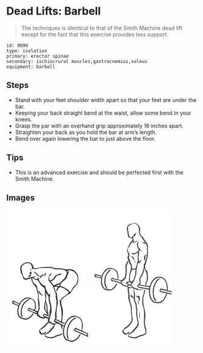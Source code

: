 # Dead Lifts: Barbell
> The techniques is identical to that of the Smith Machine dead lift except for the fact that this exercise provides less support.

``` 
id: 0099 
type: isolation 
primary: erector spinae 
secondary: ischiocrural muscles,gastrocnemius,soleus 
equipment: barbell 
``` 

## Steps

 - Stand with your feet shoulder width apart so that your feet are under the bar.
 - Keeping your back straight bend at the waist, allow some bend in your knees.
 - Grasp the par with an overhand grip approximately 16 inches apart.
 - Straighten your back as you hold the bar at arm’s length.
 - Bend over again lowering the bar to just above the floor.

## Tips

 - This is an advanced exercise and should be perfected first with the Smith Machine.

## Images

<svg width="216" height="275pt" viewBox="0 0 162 275" xmlns="http://www.w3.org/2000/svg"><g fill="#fff"><path d="M0 0h162v246.4c-4.05-1.74-8-3.71-12.17-5.16 2.3-7.57 2.05-16.27-1.82-23.28-1.64-3.15-5.12-4.3-8.17-5.6-3.96-1.91-8.89-1.45-12.55.94-4.85 3.01-8.33 7.7-10.99 12.67-2.03-.79-4.05-1.6-6.08-2.39.29-9.54 3.59-19.34.33-28.73-1.93-4.55-1.99-9.54-2.13-14.39 2.16-2.58 4.55-4.99 7.45-6.72 3.39-2.04 6.23-5.19 10.31-5.83 2.5-3.51 4.76-7.17 6.66-11.03 2.49-3.16 6.09-5.45 7.83-9.2 1.87-4.67 2.33-9.89 1.43-14.83-1.14-4.85-5.17-8.13-8.36-11.67-2.21-.54-4.37-1.23-6.54-1.9-2.4-.74-4.86.4-7.29.16-4.4-.06-8.52-2.01-12.93-1.95-3.65.02-7.38.42-10.95-.59-4.4-1.15-8.86-2.91-13.5-2.22-4.2.65-8.44-.56-12.61.39-5.27.62-10.43 3.62-15.77 1.77-.96-3.81-2.3-8.08-6.17-9.87-5.8-3.47-12.83-.43-17.4 3.68-3.45 2.61-3.19 7.44-2.64 11.27.79 5.95 4.73 10.79 6.04 16.6 1.97.8 4.05 2.28 6.26 1.44 3.08-1.08 6.2-2.04 9.4-2.72-.7 7.4 5.08 12.67 9.2 18.02 1.65 4.09 2.1 8.55 3.41 12.75 1.34 3.92.14 8.04.32 12.06-.04 7.42 3.1 15.19-.5 22.25-1.8-.52-3.63-.94-5.45-1.35.57-1.59 1.12-3.19 1.71-4.76.11-5.37.48-11.72-3.77-15.75-3.88-3.02-8.49-6.27-13.69-5.31-6.7.96-11.62 6.44-14.96 11.94-4.21-2.02-8.69-3.57-12.5-6.33-1.25 1.83-1.93 3.9-2.01 6.12 4.18 1.41 8.14 3.36 12.26 4.95-2.16 6.53-3.1 14 .35 20.27 2.4 4.8 8.22 5.78 12.93 6.91 7.59-.21 15.35-5.82 17.03-13.4 2.17 1.11 4.45 1.98 6.78 2.69-.15.51-.45 1.52-.6 2.02 3.63 3.29 7.96 6 12.86 6.8 1.48.06 2.6-1.06 3.84-1.67 2.1.67 4.19 1.37 6.3 1.98-1.37 2.01-1.32 4.32.29 6.18-.23-.09-.7-.25-.93-.33-3.64 3.08-5.99 7.47-10.09 10.07a25.23 25.23 0 0 0-7.76 7.53c.63 3.24 1.62 6.93 5.37 7.71 2.76-.43 5.6-1.14 7.92-2.76.35-1.13.16-2.2-.58-3.21-.35.52-1.06 1.54-1.41 2.06-1.29.58-2.59 1.17-3.87 1.76l-2.88-.8c-.89-2-1.91-3.95-2.98-5.85 2.87-2.03 5.99-3.67 8.87-5.68 3.5-2.34 5.5-6.18 8.41-9.13 4.1.9 7.68 3.15 11.45 4.87-2.79 3.28-6 6.21-8.53 9.71-2.69 3.86-7.12 5.86-10.33 9.2-.02.78-.05 2.34-.06 3.12 3.52 3.13 8.47 3.99 13.03 4.07 4.69.04 8.35-3.33 12.73-4.44 2.62-.92 5.5-1.34 7.83-2.91 1.76-.93 1.05-3.08 1.12-4.66-.38-4.44.3-8.91-.39-13.33.89.33 2.67.99 3.56 1.33-1.89 6.42-2.35 13.37-.64 19.88 1.25 3.64 3.49 7.65 7.48 8.71 3.58 1.13 7.25 3.05 11.1 2.06 6.15-1.59 10.68-6.67 13.88-11.91.89-1.11.88-2.55.71-3.89-4.29 6.01-9.1 14-17.48 13.9-4.24-1.06-9.47-1.56-11.96-5.65-3.32-4.97-3.21-11.26-2.45-16.94 1.15-8.56 5.33-17.01 12.4-22.17 2.73-2.15 6.28-2.57 9.57-3.23 3.64 1.77 8.34 2.5 10.37 6.45 3.79 6.1 2.26 13.42 2.4 20.16-.49.31-.97.62-1.46.92-3.51-1.95-7.18-3.59-10.87-5.17l-2.69 2.36c-.16 1.14-.32 2.28-.47 3.43 7.88 3.7 15.83 7.29 23.93 10.47 1.49.67 2.86 1.55 4.26 2.39V275H0V0m120.77 234.79c-1.2 5.28-1.73 10.75-1.12 16.15.41 2.75 1.22 6.09 4.31 6.99-2.66-6.19-3.72-13.18-1.88-19.75 2.07-8.83 6.84-17.99 15.56-21.77 1.28-2.03-1.47-1.73-2.58-1.1-7.33 4.07-11.49 11.88-14.29 19.48z"/><path d="M29.87 118.14c-.82-7.42 7.84-11.56 14.2-11.07 5.54.9 7.74 7.62 6.29 12.48 2.15-3.02 4.97-.55 7.7-.3 6.82-1.55 13.79-4.13 20.83-2.26 5.78-1.4 11.67-.03 17.12 2 6.73 1.24 14.04-.81 20.36 2.56 1.94.61 2.98 2.5 3.32 4.39-1.04 4.35-2 9.14-5.48 12.28-2.46 2.21-4.91 4.43-6.9 7.09-1.69 2.7-5.38 1.64-7.84 3.13-2.02 1.19-3.98 2.8-6.49 2.48a33.53 33.53 0 0 0-5.65-8.11c6.35.28 9.08-6.46 12.66-10.55 3.35-1.52 7.28-1.69 10.37-3.64-4-1.52-7.86.71-11.47 2.23-3.33 1.67-4.15 5.79-6.91 8.08-1.84 1.27-4.04 1.85-6.1 2.64-1.24-2.14-.71-4.68-.77-7.02l-1.41-.35c.26 3.22-1.45 7.34 1.53 9.74 4.31 4.11 7.93 9.17 9.12 15.11.56 3.53 3.71 6.23 3.44 9.93-.01 2.73-.38 5.54.52 8.19 2.62 9.95-.18 20.05-1.87 29.89-.1 3.86 1.29 7.85-.64 11.5-.74 1.06-1.46 2.13-2.16 3.22 1.51 1.27 3.04 2.54 4.56 3.8-.58.39-1.76 1.18-2.35 1.58-3.59-.5-6.65-2.63-9.83-4.21l-1.52-2.12c1.75-2.61 1.68-5.84 2.41-8.78.6-3.42 2.9-6.47 2.52-10.06-.2-2.94-.24-5.9-.28-8.84-.66-6.38-4.22-12.45-3.19-18.96.56.35 1.68 1.06 2.25 1.42l-2.06-1.66c.27-2.07.56-4.14.74-6.21-1.18.38-2.12 1.09-2.84 2.13-2.8-4.9-5.49-9.96-7.19-15.35l1.41-1.53c-2.95-1.35-6.35-2.16-8.59-4.68-1.84-1.91-3.27-4.17-4.67-6.41-1.31-1.97-.27-4.64-1.72-6.57-.74 1.11-1.47 2.22-2.2 3.34-2.74.33-5.16-.56-7.04-2.58.85-.93 2.47-1.38 2.66-2.8-1.3-.33-2.45.54-3.63.91-3.5 1.54-7.52 1.07-10.96 2.77-1.6.86-3.39.93-5.15.74-1.08-1.9-2.46-3.6-4.15-4.96-1.08-4.85-2.17-9.7-2.95-14.61m17.48 1.07c-.4 1.7.17 2.32 1.7 1.85.41-1.69-.15-2.31-1.7-1.85m7 5.92c1.4 1.47 3.6 1.98 4.56 3.91 1.63 3.09 5.12 4.16 8.39 4.4-2.98-2.2-6.57-3.72-8.69-6.91-.85-1.52-2.72-2.99-4.26-1.4m-8.85.91c.5 1.14 1.02 2.28 1.57 3.4-1.37 2.03-2.89 3.96-4.28 5.99 2.65-.3 4.89-2.34 5.83-4.76.52-2.22 1-4.46 1.92-6.56-1.7.61-3.36 1.29-5.04 1.93m32.15-.19c-.7 1.47-1.34 2.98-1.95 4.49-4.12-2.58-8.95 2.53-9.67 6.47 3.98-.93 4.76-6.08 8.99-6.71.07.87.21 2.62.27 3.49 1.98-1.83 3.95-5.12 2.36-7.74m5.77 7.11c3.61.64 5.8-3.06 6.53-6.06-2.67 1.43-4.48 3.92-6.53 6.06z"/><path d="M119.97 121.76c1.56.38 3.18.32 4.78.32l-1.1-1.17c3.44.11 6.41 2.03 9.69 2.86 4.65 3.94 9.26 9.77 7.6 16.27-1.05 4.1-1.38 9.16-5.26 11.69-4.74 2.99-5.98 8.81-8.78 13.31-2.29-4.08-6.7-6.07-10.39-8.63-2.77-1.85-5.95-2.96-9.2-3.66.16-1.31.15-2.61-.01-3.92 2.96-5.12 8.65-7.63 12.03-12.39 1.4-3.09 2.16-6.43 3.6-9.52.64-1.16 1.03-2.61.2-3.81-1.12-.17-1.68.74-1.69 2.72-.34-1.45-.83-2.81-1.47-4.07zM51.31 136.59c3.12 1.47 5.91 4.49 9.67 3.81 1.66 1.71 3.29 3.51 4.31 5.7 1.88 4.18 5.51 7.29 9.37 9.59 1.52 2.87 2.42 6.01 1.79 9.27-.92 4.74 1.94 9.32.78 14.04-1.26 6.61-3.01 13.24-2.22 20.04 2.66 3.52 4.9 7.33 7.1 11.16-2.38-.84-4.52-2.64-7.14-2.63-3.4 1.16-2.27 5.99.11 7.66-4.84-.78-10.67-2.86-12.21-8.14.48-3.18 1.5-6.26 2.97-9.12-.6-4.99.46-10.08-.76-15.01-1.57-6.38-.36-13.16-2.31-19.48-1.15-4.24-.98-8.97-3.38-12.8-2.66-2.38-6.07-4.25-7.38-7.79-.55-2.05-.53-4.2-.7-6.3m11.55 25.67c1.44 3.21 3.2 6.67 6.59 8.2 1.19.45 2.46 1.54 3.75.72-2.2-1.51-4.81-2.75-6.08-5.23-1.13-1.53-1.72-4.04-4.26-3.69zM98.12 151.46c2.44-1.15 5.06-1.85 7.73-2.26.5 1.99-.87 3.01-2.45 3.79-1.73-.62-3.51-1.08-5.28-1.53z"/><path d="M94.62 154.13c2.28.22 5.49-1.47 7.03.99-.79 2.59-3.69 4.99-2.63 7.82.29-.09.87-.27 1.16-.35 1.21-3.02 2.81-5.9 5.24-8.11 2.42.68 4.96.93 7.32 1.83 4.13 2.12 7.65 5.19 11.21 8.14-2.65 4.21-6.72 7.1-10.97 9.51-3.41 1.79-5.27 5.29-7.55 8.22.95 4.67 1.27 9.46 2.91 13.98 1.47 8.84 1.47 17.87.09 26.73-3.24-2.13-6.77-3.85-10.59-4.62 3.11-3.16.99-7.5 1.27-11.3.37-5.62.6-11.3 2.1-16.76 2.07-7.78-1.29-15.42-1.21-23.2-2.94-3.73-4.12-8.41-5.38-12.88zM78.41 165.77c1.79 2.61 3.45 5.3 5.36 7.83-.35 4.95.43 9.9 1.96 14.6 1.85 4.82.92 10.1-.08 15-.39 4.09-.13 8.42-2.14 12.16-3.15-1.66-6.6-2.63-9.8-4.19.73-.61 1.46-1.21 2.2-1.81 2.35.89 4.65 1.92 6.91 3.01.63-.49 1.25-.98 1.86-1.48l-1.33.16c-.36-6.34-2.48-12.48-2.26-18.86-.02-3.24-1.22-6.32-2.95-9.02.56-4.21.85-8.44.9-12.69-.66-1.45-2.04-3.2-.63-4.71zM26.67 189.55c3.62-7.58 11.47-14.47 20.41-12.55-3.62 1.95-7.66 3.41-10.43 6.59-5.94 6.47-9.16 15.6-8.13 24.36.62 2.43 1.11 6 4.28 6.13-4.85-9.13-1.97-20.38 4.22-28.11 3.08-3.6 7.52-5.55 11.25-8.35 4.38 1.68 7.53 5.7 8.25 10.31.35 3.41.05 6.86-.34 10.26-.87.4-1.74.8-2.61 1.21-2.89-1.38-5.78-2.76-8.7-4.09-2.01 1.35-3.4 3.19-2.09 5.58 3.56 1.28 6.8 3.56 10.58 4.14-3.26 6.04-9.06 12.23-16.44 11.92-3.37-.93-7.22-1.47-9.86-3.94-5.08-6.8-3.74-16.2-.39-23.46zM13.24 183.21c4.03 1.25 7.59 3.7 11.7 4.7-.12.75-.37 2.25-.49 3-3.39-1.99-7.18-3.12-10.63-4.99-.14-.68-.44-2.03-.58-2.71z"/><path d="M77.23 184.51c3.48 6.47 1.23 14.07 3.65 20.86-1.19-2.2-2.97-4.08-3.83-6.44-.52-4.79-.11-9.62.18-14.42zM42.81 197.79c3.56-.88 6.47 1.55 9.6 2.75 3.21 1.68 6.93 2.79 9.41 5.56-6.61-1.82-13.93-3.46-19.01-8.31zM95.69 221l2-1.28c5.74 1.96 10.64 5.89 16.64 7.21l1.92-.73c-.37 1.16-1.1 3.5-1.47 4.67-6.21-3.56-12.54-6.94-19.09-9.87zM99.61 225.98c3.16 1.15 6.4 2.25 9.23 4.13-1.89 1.77-.07 3.99.41 5.95 1.44 3.07 1.26 6.52 1.26 9.83-4.24 3.61-10.18 2.8-14.67 5.85-6.1 3.44-13.36 2.16-19.32-.91 2.18-4.46 8.02-4.5 10.86-8.34 2.38-3.41 5.5-6.23 7.79-9.69.2-1.44.5-2.85.82-4.26 1.46-.46 2.53-1.56 3.62-2.56zM134.9 239.05c1.84-2.62 4.55-.71 6.75.21 6 2.77 11.96 5.76 18.32 7.64-.34 1.1-.69 2.2-1.03 3.3-7.91-3.96-16.32-6.87-24.04-11.15zM162 251.02c-1.85-.1-1.62-2.64 0-2.94v2.94z"/></g><g fill="#2e2e2c"><path d="M30.58 110.65c4.57-4.11 11.6-7.15 17.4-3.68 3.87 1.79 5.21 6.06 6.17 9.87 5.34 1.85 10.5-1.15 15.77-1.77 4.17-.95 8.41.26 12.61-.39 4.64-.69 9.1 1.07 13.5 2.22 3.57 1.01 7.3.61 10.95.59 4.41-.06 8.53 1.89 12.93 1.95 2.43.24 4.89-.9 7.29-.16 2.17.67 4.33 1.36 6.54 1.9 3.19 3.54 7.22 6.82 8.36 11.67.9 4.94.44 10.16-1.43 14.83-1.74 3.75-5.34 6.04-7.83 9.2-1.9 3.86-4.16 7.52-6.66 11.03-4.08.64-6.92 3.79-10.31 5.83-2.9 1.73-5.29 4.14-7.45 6.72.14 4.85.2 9.84 2.13 14.39 3.26 9.39-.04 19.19-.33 28.73 2.03.79 4.05 1.6 6.08 2.39 2.66-4.97 6.14-9.66 10.99-12.67 3.66-2.39 8.59-2.85 12.55-.94 3.05 1.3 6.53 2.45 8.17 5.6 3.87 7.01 4.12 15.71 1.82 23.28 4.17 1.45 8.12 3.42 12.17 5.16v1.68c-1.62.3-1.85 2.84 0 2.94v2.69c-1.4-.84-2.77-1.72-4.26-2.39-8.1-3.18-16.05-6.77-23.93-10.47.15-1.15.31-2.29.47-3.43l2.69-2.36c3.69 1.58 7.36 3.22 10.87 5.17.49-.3.97-.61 1.46-.92-.14-6.74 1.39-14.06-2.4-20.16-2.03-3.95-6.73-4.68-10.37-6.45-3.29.66-6.84 1.08-9.57 3.23-7.07 5.16-11.25 13.61-12.4 22.17-.76 5.68-.87 11.97 2.45 16.94 2.49 4.09 7.72 4.59 11.96 5.65 8.38.1 13.19-7.89 17.48-13.9.17 1.34.18 2.78-.71 3.89-3.2 5.24-7.73 10.32-13.88 11.91-3.85.99-7.52-.93-11.1-2.06-3.99-1.06-6.23-5.07-7.48-8.71-1.71-6.51-1.25-13.46.64-19.88-.89-.34-2.67-1-3.56-1.33.69 4.42.01 8.89.39 13.33-.07 1.58.64 3.73-1.12 4.66-2.33 1.57-5.21 1.99-7.83 2.91-4.38 1.11-8.04 4.48-12.73 4.44-4.56-.08-9.51-.94-13.03-4.07.01-.78.04-2.34.06-3.12 3.21-3.34 7.64-5.34 10.33-9.2 2.53-3.5 5.74-6.43 8.53-9.71-3.77-1.72-7.35-3.97-11.45-4.87-2.91 2.95-4.91 6.79-8.41 9.13-2.88 2.01-6 3.65-8.87 5.68 1.07 1.9 2.09 3.85 2.98 5.85l2.88.8c1.28-.59 2.58-1.18 3.87-1.76.35-.52 1.06-1.54 1.41-2.06.74 1.01.93 2.08.58 3.21-2.32 1.62-5.16 2.33-7.92 2.76-3.75-.78-4.74-4.47-5.37-7.71a25.23 25.23 0 0 1 7.76-7.53c4.1-2.6 6.45-6.99 10.09-10.07.23.08.7.24.93.33-1.61-1.86-1.66-4.17-.29-6.18-2.11-.61-4.2-1.31-6.3-1.98-1.24.61-2.36 1.73-3.84 1.67-4.9-.8-9.23-3.51-12.86-6.8.15-.5.45-1.51.6-2.02-2.33-.71-4.61-1.58-6.78-2.69-1.68 7.58-9.44 13.19-17.03 13.4-4.71-1.13-10.53-2.11-12.93-6.91-3.45-6.27-2.51-13.74-.35-20.27-4.12-1.59-8.08-3.54-12.26-4.95.08-2.22.76-4.29 2.01-6.12 3.81 2.76 8.29 4.31 12.5 6.33 3.34-5.5 8.26-10.98 14.96-11.94 5.2-.96 9.81 2.29 13.69 5.31 4.25 4.03 3.88 10.38 3.77 15.75-.59 1.57-1.14 3.17-1.71 4.76 1.82.41 3.65.83 5.45 1.35 3.6-7.06.46-14.83.5-22.25-.18-4.02 1.02-8.14-.32-12.06-1.31-4.2-1.76-8.66-3.41-12.75-4.12-5.35-9.9-10.62-9.2-18.02-3.2.68-6.32 1.64-9.4 2.72-2.21.84-4.29-.64-6.26-1.44-1.31-5.81-5.25-10.65-6.04-16.6-.55-3.83-.81-8.66 2.64-11.27m-.71 7.49c.78 4.91 1.87 9.76 2.95 14.61 1.69 1.36 3.07 3.06 4.15 4.96 1.76.19 3.55.12 5.15-.74 3.44-1.7 7.46-1.23 10.96-2.77 1.18-.37 2.33-1.24 3.63-.91-.19 1.42-1.81 1.87-2.66 2.8 1.88 2.02 4.3 2.91 7.04 2.58.73-1.12 1.46-2.23 2.2-3.34 1.45 1.93.41 4.6 1.72 6.57 1.4 2.24 2.83 4.5 4.67 6.41 2.24 2.52 5.64 3.33 8.59 4.68l-1.41 1.53c1.7 5.39 4.39 10.45 7.19 15.35.72-1.04 1.66-1.75 2.84-2.13-.18 2.07-.47 4.14-.74 6.21l2.06 1.66c-.57-.36-1.69-1.07-2.25-1.42-1.03 6.51 2.53 12.58 3.19 18.96.04 2.94.08 5.9.28 8.84.38 3.59-1.92 6.64-2.52 10.06-.73 2.94-.66 6.17-2.41 8.78l1.52 2.12c3.18 1.58 6.24 3.71 9.83 4.21.59-.4 1.77-1.19 2.35-1.58-1.52-1.26-3.05-2.53-4.56-3.8.7-1.09 1.42-2.16 2.16-3.22 1.93-3.65.54-7.64.64-11.5 1.69-9.84 4.49-19.94 1.87-29.89-.9-2.65-.53-5.46-.52-8.19.27-3.7-2.88-6.4-3.44-9.93-1.19-5.94-4.81-11-9.12-15.11-2.98-2.4-1.27-6.52-1.53-9.74l1.41.35c.06 2.34-.47 4.88.77 7.02 2.06-.79 4.26-1.37 6.1-2.64 2.76-2.29 3.58-6.41 6.91-8.08 3.61-1.52 7.47-3.75 11.47-2.23-3.09 1.95-7.02 2.12-10.37 3.64-3.58 4.09-6.31 10.83-12.66 10.55a33.53 33.53 0 0 1 5.65 8.11c2.51.32 4.47-1.29 6.49-2.48 2.46-1.49 6.15-.43 7.84-3.13 1.99-2.66 4.44-4.88 6.9-7.09 3.48-3.14 4.44-7.93 5.48-12.28-.34-1.89-1.38-3.78-3.32-4.39-6.32-3.37-13.63-1.32-20.36-2.56-5.45-2.03-11.34-3.4-17.12-2-7.04-1.87-14.01.71-20.83 2.26-2.73-.25-5.55-2.72-7.7.3 1.45-4.86-.75-11.58-6.29-12.48-6.36-.49-15.02 3.65-14.2 11.07m90.1 3.62c.64 1.26 1.13 2.62 1.47 4.07.01-1.98.57-2.89 1.69-2.72.83 1.2.44 2.65-.2 3.81-1.44 3.09-2.2 6.43-3.6 9.52-3.38 4.76-9.07 7.27-12.03 12.39.16 1.31.17 2.61.01 3.92 3.25.7 6.43 1.81 9.2 3.66 3.69 2.56 8.1 4.55 10.39 8.63 2.8-4.5 4.04-10.32 8.78-13.31 3.88-2.53 4.21-7.59 5.26-11.69 1.66-6.5-2.95-12.33-7.6-16.27-3.28-.83-6.25-2.75-9.69-2.86l1.1 1.17c-1.6 0-3.22.06-4.78-.32m-68.66 14.83c.17 2.1.15 4.25.7 6.3 1.31 3.54 4.72 5.41 7.38 7.79 2.4 3.83 2.23 8.56 3.38 12.8 1.95 6.32.74 13.1 2.31 19.48 1.22 4.93.16 10.02.76 15.01a29.669 29.669 0 0 0-2.97 9.12c1.54 5.28 7.37 7.36 12.21 8.14-2.38-1.67-3.51-6.5-.11-7.66 2.62-.01 4.76 1.79 7.14 2.63-2.2-3.83-4.44-7.64-7.1-11.16-.79-6.8.96-13.43 2.22-20.04 1.16-4.72-1.7-9.3-.78-14.04.63-3.26-.27-6.4-1.79-9.27-3.86-2.3-7.49-5.41-9.37-9.59-1.02-2.19-2.65-3.99-4.31-5.7-3.76.68-6.55-2.34-9.67-3.81m46.81 14.87c1.77.45 3.55.91 5.28 1.53 1.58-.78 2.95-1.8 2.45-3.79-2.67.41-5.29 1.11-7.73 2.26m-3.5 2.67c1.26 4.47 2.44 9.15 5.38 12.88-.08 7.78 3.28 15.42 1.21 23.2-1.5 5.46-1.73 11.14-2.1 16.76-.28 3.8 1.84 8.14-1.27 11.3 3.82.77 7.35 2.49 10.59 4.62 1.38-8.86 1.38-17.89-.09-26.73-1.64-4.52-1.96-9.31-2.91-13.98 2.28-2.93 4.14-6.43 7.55-8.22 4.25-2.41 8.32-5.3 10.97-9.51-3.56-2.95-7.08-6.02-11.21-8.14-2.36-.9-4.9-1.15-7.32-1.83-2.43 2.21-4.03 5.09-5.24 8.11-.29.08-.87.26-1.16.35-1.06-2.83 1.84-5.23 2.63-7.82-1.54-2.46-4.75-.77-7.03-.99m-16.21 11.64c-1.41 1.51-.03 3.26.63 4.71-.05 4.25-.34 8.48-.9 12.69 1.73 2.7 2.93 5.78 2.95 9.02-.22 6.38 1.9 12.52 2.26 18.86l1.33-.16c-.61.5-1.23.99-1.86 1.48-2.26-1.09-4.56-2.12-6.91-3.01-.74.6-1.47 1.2-2.2 1.81 3.2 1.56 6.65 2.53 9.8 4.19 2.01-3.74 1.75-8.07 2.14-12.16 1-4.9 1.93-10.18.08-15-1.53-4.7-2.31-9.65-1.96-14.6-1.91-2.53-3.57-5.22-5.36-7.83m-51.74 23.78c-3.35 7.26-4.69 16.66.39 23.46 2.64 2.47 6.49 3.01 9.86 3.94 7.38.31 13.18-5.88 16.44-11.92-3.78-.58-7.02-2.86-10.58-4.14-1.31-2.39.08-4.23 2.09-5.58 2.92 1.33 5.81 2.71 8.7 4.09.87-.41 1.74-.81 2.61-1.21.39-3.4.69-6.85.34-10.26-.72-4.61-3.87-8.63-8.25-10.31-3.73 2.8-8.17 4.75-11.25 8.35-6.19 7.73-9.07 18.98-4.22 28.11-3.17-.13-3.66-3.7-4.28-6.13-1.03-8.76 2.19-17.89 8.13-24.36 2.77-3.18 6.81-4.64 10.43-6.59-8.94-1.92-16.79 4.97-20.41 12.55m-13.43-6.34c.14.68.44 2.03.58 2.71 3.45 1.87 7.24 3 10.63 4.99.12-.75.37-2.25.49-3-4.11-1-7.67-3.45-11.7-4.7m63.99 1.3c-.29 4.8-.7 9.63-.18 14.42.86 2.36 2.64 4.24 3.83 6.44-2.42-6.79-.17-14.39-3.65-20.86m-34.42 13.28c5.08 4.85 12.4 6.49 19.01 8.31-2.48-2.77-6.2-3.88-9.41-5.56-3.13-1.2-6.04-3.63-9.6-2.75M95.69 221c6.55 2.93 12.88 6.31 19.09 9.87.37-1.17 1.1-3.51 1.47-4.67l-1.92.73c-6-1.32-10.9-5.25-16.64-7.21l-2 1.28m3.92 4.98c-1.09 1-2.16 2.1-3.62 2.56-.32 1.41-.62 2.82-.82 4.26-2.29 3.46-5.41 6.28-7.79 9.69-2.84 3.84-8.68 3.88-10.86 8.34 5.96 3.07 13.22 4.35 19.32.91 4.49-3.05 10.43-2.24 14.67-5.85 0-3.31.18-6.76-1.26-9.83-.48-1.96-2.3-4.18-.41-5.95-2.83-1.88-6.07-2.98-9.23-4.13m35.29 13.07c7.72 4.28 16.13 7.19 24.04 11.15.34-1.1.69-2.2 1.03-3.3-6.36-1.88-12.32-4.87-18.32-7.64-2.2-.92-4.91-2.83-6.75-.21z"/><path d="M47.35 119.21c1.55-.46 2.11.16 1.7 1.85-1.53.47-2.1-.15-1.7-1.85zM54.35 125.13c1.54-1.59 3.41-.12 4.26 1.4 2.12 3.19 5.71 4.71 8.69 6.91-3.27-.24-6.76-1.31-8.39-4.4-.96-1.93-3.16-2.44-4.56-3.91zM45.5 126.04c1.68-.64 3.34-1.32 5.04-1.93-.92 2.1-1.4 4.34-1.92 6.56-.94 2.42-3.18 4.46-5.83 4.76 1.39-2.03 2.91-3.96 4.28-5.99a86.94 86.94 0 0 1-1.57-3.4z"/><path d="M77.65 125.85c1.59 2.62-.38 5.91-2.36 7.74-.06-.87-.2-2.62-.27-3.49-4.23.63-5.01 5.78-8.99 6.71.72-3.94 5.55-9.05 9.67-6.47.61-1.51 1.25-3.02 1.95-4.49zM83.42 132.96c2.05-2.14 3.86-4.63 6.53-6.06-.73 3-2.92 6.7-6.53 6.06zM62.86 162.26c2.54-.35 3.13 2.16 4.26 3.69 1.27 2.48 3.88 3.72 6.08 5.23-1.29.82-2.56-.27-3.75-.72-3.39-1.53-5.15-4.99-6.59-8.2zM120.77 234.79c2.8-7.6 6.96-15.41 14.29-19.48 1.11-.63 3.86-.93 2.58 1.1-8.72 3.78-13.49 12.94-15.56 21.77-1.84 6.57-.78 13.56 1.88 19.75-3.09-.9-3.9-4.24-4.31-6.99-.61-5.4-.08-10.87 1.12-16.15z"/></g></svg>
<svg width="216" height="275pt" viewBox="0 0 162 275" xmlns="http://www.w3.org/2000/svg"><g fill="#fff"><path d="M0 0h162v162.41c-2.33-.58-4.71-.94-7.09-1.19-.12-6.99-.84-14.35-4.63-20.4-3.27-5.91-11.06-7.33-17.17-6.23-7.81 2.48-11.81 10.65-14.14 17.9-2.51-.15-5.01-.36-7.51-.59.54-4.91 2.8-9.3 4.25-13.95-.68-3.31-.63-6.7-.76-10.07-.13-3.34-2.01-6.24-4.01-8.79-.51.63-1.03 1.26-1.55 1.9 3.55 4.17 3.71 9.83 3.98 15.02.41 5.49-3.68 10.12-2.97 15.67-3.61-.58-7.22-1.19-10.78-2.02 3.27-3.89-1.13-8.58 1.3-12.67 2.71-5.64 6.9-10.86 7.08-17.41l.14-.56c.82-.49 1.71-.86 2.66-1.08-.35-.79-1.06-2.37-1.41-3.16 2.18-10.2 6.99-20.07 5.82-30.74-.68-5.49 1.81-11.72-1.7-16.6-2.55-3.12-4.95-6.37-7.06-9.81-1.67-2.94-4.99-4.62-6.17-7.86-1.72-4.28.56-8.99-1-13.3-1.66-4.03-4.95-7.91-9.47-8.56-4.33.15-8.77.99-12.44 3.4-3.17 1.98-4.38 6.16-3.53 9.68.86 4.92 1.55 9.87 2.49 14.78.8.49 1.61.97 2.42 1.46 2.73-.44 5.16.62 7.21 2.36-1.89 3.9-6.04 6.24-7.3 10.46-1.27 3.72-3.96 6.87-4.52 10.84-.93 3.33 1.87 6.02 2.47 9.13.26 1.76-1.15 3.18-1.8 4.68.18 2.26.84 4.43 1.6 6.55-2.69 4.5-5.99 9.27-5.5 14.78.42 6.27.39 12.68-1.08 18.81-2.04 2.18-4.37 4.09-6.28 6.4-2.42-.76-4.89-1.34-7.38-1.81.34-1.48.68-2.95 1.05-4.42-1-5.03-1.26-11.05-5.68-14.44-3.2-2.17-7-3.51-10.81-4.06-8.69.16-14.26 8.29-16.9 15.7-4.29-1.32-8.67-2.33-12.98-3.55-.49.8-.99 1.6-1.48 2.4.14 1.2.27 2.39.41 3.59 4.27.82 8.52 1.79 12.74 2.82-.72 6.98-.36 14.89 4.67 20.31 2.73 3.1 7.09 3.27 10.9 3.62 5.35.46 10.03-3.23 13.08-7.27 1.38-2.01 3.16-4.32 2.7-6.91-.19 0-.56.01-.75.01-2.24 3.91-4.58 8.01-8.57 10.41-2.47 1.94-5.76 1.5-8.68 1.36-1.67-4.29-4.6-8.26-4.64-13.03-.36-5.67.49-11.51 3.11-16.6 2.11-4.01 5.9-6.7 8.7-10.17-6.19 1.31-9.77 7.28-11.98 12.71-2.71 7.73-3.63 17.1 1.3 24.16.96.88 1.89 1.8 2.78 2.76-2.02-.31-4.38-.4-5.82-2.08-4.18-4.07-5.35-10.21-5.03-15.82.16-9.96 6.13-20.84 16.54-22.93 3.44 1.05 7.64 1.07 10.03 4.16 4.39 4.55 4.14 11.25 4.89 17.09-3.99-.98-7.97-1.97-11.97-2.88-.8 1.24-1.66 2.47-2.32 3.81 1.12 2.51 4.06 2.74 6.39 3.35 5.05.99 9.64 3.45 14.69 4.45 2.24 4.77 7.66 5.11 12.13 6.29.25.46.75 1.37 1 1.82-.87 3.65-.25 7.36.58 10.95.98 3.56-.44 7.27.54 10.83 1.05 3.97 1.94 7.99 3.5 11.8 2.4 6.25.56 13.06 2 19.47.73 4.38 1.36 9.02.29 13.37-3.41 4.55-7.19 8.98-12.01 12.11-2.48 1.63-4.3 4-6.04 6.36.64 3.37 2.12 6.51 5.43 7.99 3.16-.97 6.33-2.01 9.1-3.86l-2.01-2.25c-.29.46-.88 1.39-1.17 1.86-1.27.53-2.53 1.08-3.79 1.63l-2.77-.64c-.94-2.02-1.96-3.99-3.03-5.93 4.6-3.21 10.08-5.46 13.44-10.16 2.82-3.25 5.9-6.97 5.6-11.56-1.01-6.31-2.59-12.64-2.13-19.08.17-3.37.65-7.02-1.13-10.08-1.72-3.09-1.53-6.72-2.5-10.04-1.19-3.72-.11-7.66-.99-11.41-.77-3.52-1.01-7.12-1.2-10.71 2.46-.16 4.92-.32 7.38-.53.52.3 1.57.91 2.1 1.21-.37 5.9 1.21 11.69.93 17.59-2.69-1.18-4.34-3.55-6.04-5.79-.42.85-.77 1.73-1.07 2.63 1.4 2.61 4.26 3.64 6.72 4.94.1 4 1.72 7.66 3.14 11.32.31 4.66 2.05 9.17 1.54 13.87-.23 5.14.15 10.35 1.61 15.3 1.06 4.56 2.55 9.95-.23 14.18-2.63 3.03-5.52 5.84-7.89 9.09-3 4.11-9.26 5.55-10.1 11.13 3.81 3.04 8.77 4.37 13.59 4.35 4.91-.1 8.77-3.6 13.43-4.67 3.68-1.23 8.99-2.05 9.91-6.57.15-5.42-1.48-10.75-3.04-15.88.07-4.22-.07-8.47.53-12.66 2.66-12.31-4.62-23.96-3.79-36.26-.61-6.47 3.26-12.14 3.55-18.51-.68-.82-1.35-1.65-2.02-2.47-.07 3.93-.19 7.95-1.84 11.6-1.77 3.86-1.27 8.16-1.58 12.28-.67 6.29 2.8 11.99 3.09 18.2 1.78 12.11-2.27 24.81 2.33 36.49.69 2.63 1.75 5.62.54 8.24-3.4 3.35-8.56 2.93-12.6 5.01-3.91 1.82-8.27 3.87-12.69 2.74-3.03-.55-5.9-1.67-8.69-2.94 3.35-4.01 9.14-4.84 12.12-9.24 2.72-3.89 6.8-6.92 8.46-11.48.88-6.11-1.23-12.13-2.34-18.07-.55-4.4-.28-8.85-.26-13.28-.31-3.9-1.56-7.67-1.52-11.61-2.96-3.94-3.5-9.04-2.86-13.8 1.03-5.34-2.27-10.16-2.48-15.43 3.56 1.06 6.86 3.31 10.69 3.16 3.01-.07 6.01-.66 8.86-1.63-3.92-.32-7.82.35-11.71.79.48-.65 1.45-1.95 1.93-2.61-5.68 1.29-11.51-2.15-14.58-6.84 2.37-3.93 5.52-7.49 6.86-11.96 1.22-3.82 2.49-7.65 3.29-11.58-.08-3.97-.49-8.08 1.31-11.79.11-2.87.84-5.65 2.14-8.21 4.31.83 5.55-4.35 6.87-7.42-1.61 1.54-3.04 3.23-4.51 4.89-1.41-2.99-1.78-6.31-1.37-9.58.58-4.61.54-9.26.92-13.89 1.51 1.05 3.04 2.1 4.61 3.08-1.66-4.46-6.82-7.09-6.93-12.14-.04-2.66.76-5.23 1.46-7.76-5.73 3.48-3.17 11.58-.17 16.15-.82 3.59-3.98 5.63-7.14 6.99-2.71.47-5.49.19-8.22.4 2 1 3.97 2.97 6.39 2.13 2.84-.75 5.24-2.53 7.76-3.96-.22 5.66-.78 11.31-.41 16.97-1.46 4.39-2.35 8.96-3.98 13.28-1.12 3.08-4.89 2-7.36 1.93-.32-4.54-.72-9.2-3.49-13.01-.51-2.75-1.62-5.32-2.97-7.75.45-2.78 1.27-5.53 1.22-8.37-1.72-3.42-5.54-7.67-2.48-11.49 3.2-4.05 5.18-8.92 8.56-12.81.53.38 1.05.77 1.58 1.16-.35.62-1.06 1.87-1.42 2.49a344.4 344.4 0 0 0 3.19-2.02c2.44-.51 5.3-.62 6.7-3.04-2.34.43-4.64 1.04-6.9 1.79-.42-.25-.85-.49-1.27-.75.83-2.39.72-4.88-.75-6.98-.06-.76-.12-1.53-.16-2.3 4.16-.8 5.89-4.69 6.2-8.52-2.65 2.67-4.97 5.66-8 7.93l-.12 1.91c-1.64-.14-3.27-.27-4.91-.41-1.91-6.12-3.19-12.52-3.14-18.95-.16-2.25 1.63-3.79 3.42-4.76 2.73-1.52 5.44-3.64 8.73-3.59 3.55.46 7.25 2.61 8.39 6.17 2.41 5.87-.02 12.76 3.89 18.18 3.31 4.24 6.36 8.67 9.12 13.3l-1.14.6c-1.59-.84-3.28-1.45-5.02-1.89 1.94 1.75 4.13 3.17 6.25 4.69.25-.7.76-2.1 1.01-2.8 1.84 3.05 3.56 6.43 3.04 10.13-.74 6.1 1.3 12.48-1.08 18.35-1.73 4.9-2.28 10.27-5.38 14.6.48 3.95-.36 7.88-1.22 11.71-1.44 6.55-6.44 11.65-7.76 18.25-.22 2.23.95 4.3 1.5 6.42-2.12 2.02-4.77 3.76-5.8 6.64 1.65 1.78 3.82 3.07 6.19 3.62 5.8 1.34 11.78 1.62 17.53 3.2-.52 9.01.86 20.25 9.37 25.32 5.22 1.29 11.53 2.75 16.19-.85 5.69-4.02 8.23-10.78 10.64-17.02 2.74.77 5.53 1.36 8.27 2.13V275H0V0m107.88 93.24c-.11 3.14-.55 6.41.5 9.45 1.68-2.67 1.87-5.78 1.7-8.84 1.2-1.19 2.4-2.37 3.51-3.63-2.29.2-4.05 1.6-5.71 3.02m-26.67.43c3.55 1.53 4.46 5.72 7.76 7.52-.81-3.46-3.44-8.79-7.76-7.52m7.11 8.75c.74 1.81 1.33 3.74 2.75 5.15-.43-1.84-1.04-3.64-1.61-5.44-.28.07-.86.22-1.14.29M92.06 173c1.23 1 2.7 1.63 4.11 2.35.36 1.71.73 3.42 1.16 5.12-1.41 2.86-2.46 6.07-.49 9 .85-1.76-.25-3.66.21-5.47.6-1.59 1.59-3 2.27-4.55.07-1.91-.5-3.78-.77-5.66.28-.3.83-.9 1.1-1.2-.62-.15-1.88-.45-2.5-.6-.53.28-1.59.84-2.11 1.12-.49-.64-1.46-1.93-1.94-2.57-.37.81-.72 1.63-1.04 2.46m6.39 29.58c-.42 5.21-.89 10.79 1.85 15.5-1.07-5.12-.87-10.4-1.85-15.5z"/><path d="M74.35 109.71c1.28-2.6 2.17-5.37 3.21-8.06.12 3.68 1.21 7.28 3.77 9.99.98 4.77-.06 9.44-1.74 13.91-2.22 4.84-.72 10.35-2.01 15.43.4.71 1.19 2.13 1.58 2.84-3.25-1.24-6.21.31-7.63 3.3 1.59 1.3 3.18 2.63 5.03 3.58-.8.52-1.6 1.04-2.4 1.57-1.94-.63-3.92-1.1-5.89-1.62-2.72-.8-3.99-3.63-5.45-5.77 3.04-2.58 6.24-5.02 8.89-8 .54-5.27 2.03-10.47 1.61-15.81.08-3.77-.75-7.85 1.03-11.36z"/><path d="M79.7 133.11c.15-4.67 2.95-8.6 4.12-13.02 2.32.03 4.64-.04 6.94-.39-.28 7.3-.6 14.95-4.49 21.41-1.52 1.43-3.52 2.21-5.33 3.18-.42-1.65-.87-3.29-1.33-4.92.04-2.09-.11-4.18.09-6.26zM10.51 131.49c4.42-.66 8.68 1.2 12.9 2.24l-.11 2.02c-4.27-1.21-9.58-.74-12.79-4.26zM127.17 141.09c2.23-2.8 5.68-4 8.84-5.38 3.85 1 8.58.66 11.29 4.1 5.23 5.6 5.03 13.64 6.01 20.74-4.16-1.31-8.43-2.22-12.67-3.23-1.3 1.78-3.34 4.39-1.49 6.45 4.17 1.72 8.77 2.16 13.17 3.08-3.16 5.37-4.73 12.2-10.41 15.69-3.05 2.15-6.85 1.76-10.32 1.24.07-.63.22-1.87.29-2.5-4.15-5.45-5.61-12.61-4.85-19.34.49-6.12 2.03-12.37 5.6-17.44 1.75-2.61 4.48-4.35 6.28-6.92-1.73.03-3.52.34-4.69 1.72-6.09 6.27-8.85 15.13-9.47 23.68.27 6.16.64 12.98 4.42 18.13.44.23 1.32.7 1.76.93.1.77.21 1.54.32 2.31-4.92-1.15-8.65-5.02-10.01-9.82-3.44-11.14-1.79-24.42 5.93-33.44zM42.6 139.75c2.33-1.82 5.06-.5 7.58.02 3.94.9 7.87 1.85 11.84 2.59-.26 1.17-.52 2.36-.78 3.54-1.91-.72-3.85-1.39-5.74-2.16-4.17-1.77-8.89-1.79-12.9-3.99zM74.15 147.55c.87-.85 1.76-1.7 2.65-2.53 2.02.47 4.06.86 6.12 1.12-.61 1.18-1.18 2.38-1.74 3.58-2.4-.53-4.85-.98-7.03-2.17zM77.68 150.87c3.09 0 5.29 2.03 6.66 4.64-3.05-.2-6.08-.69-9.01-1.56.81-1 1.6-2.03 2.35-3.08zM96.34 153.53c.23-.77.69-2.33.92-3.1 6.97 2.04 14.12 3.43 21.34 4.16-.19.7-.57 2.09-.76 2.78-7.25-.55-14.39-2.32-21.5-3.84z"/><path d="M140.4 160.28c3.06-.48 6.03.59 8.97 1.29 4.18 1.13 8.46 1.84 12.63 2.99v2.74c-7.18-2.25-14.78-2.92-21.89-5.37.07-.41.22-1.24.29-1.65z"/></g><g fill="#40413f"><path d="M77.37 31.31c3.67-2.41 8.11-3.25 12.44-3.4 4.52.65 7.81 4.53 9.47 8.56 1.56 4.31-.72 9.02 1 13.3 1.18 3.24 4.5 4.92 6.17 7.86 2.11 3.44 4.51 6.69 7.06 9.81 3.51 4.88 1.02 11.11 1.7 16.6 1.17 10.67-3.64 20.54-5.82 30.74.35.79 1.06 2.37 1.41 3.16-.95.22-1.84.59-2.66 1.08l-.14.56c-.18 6.55-4.37 11.77-7.08 17.41-2.43 4.09 1.97 8.78-1.3 12.67 3.56.83 7.17 1.44 10.78 2.02-.71-5.55 3.38-10.18 2.97-15.67-.27-5.19-.43-10.85-3.98-15.02.52-.64 1.04-1.27 1.55-1.9 2 2.55 3.88 5.45 4.01 8.79.13 3.37.08 6.76.76 10.07-1.45 4.65-3.71 9.04-4.25 13.95 2.5.23 5 .44 7.51.59 2.33-7.25 6.33-15.42 14.14-17.9 6.11-1.1 13.9.32 17.17 6.23 3.79 6.05 4.51 13.41 4.63 20.4 2.38.25 4.76.61 7.09 1.19v2.15c-4.17-1.15-8.45-1.86-12.63-2.99-2.94-.7-5.91-1.77-8.97-1.29-.07.41-.22 1.24-.29 1.65 7.11 2.45 14.71 3.12 21.89 5.37v2.1c-2.74-.77-5.53-1.36-8.27-2.13-2.41 6.24-4.95 13-10.64 17.02-4.66 3.6-10.97 2.14-16.19.85-8.51-5.07-9.89-16.31-9.37-25.32-5.75-1.58-11.73-1.86-17.53-3.2-2.37-.55-4.54-1.84-6.19-3.62 1.03-2.88 3.68-4.62 5.8-6.64-.55-2.12-1.72-4.19-1.5-6.42 1.32-6.6 6.32-11.7 7.76-18.25.86-3.83 1.7-7.76 1.22-11.71 3.1-4.33 3.65-9.7 5.38-14.6 2.38-5.87.34-12.25 1.08-18.35.52-3.7-1.2-7.08-3.04-10.13-.25.7-.76 2.1-1.01 2.8-2.12-1.52-4.31-2.94-6.25-4.69 1.74.44 3.43 1.05 5.02 1.89l1.14-.6c-2.76-4.63-5.81-9.06-9.12-13.3-3.91-5.42-1.48-12.31-3.89-18.18-1.14-3.56-4.84-5.71-8.39-6.17-3.29-.05-6 2.07-8.73 3.59-1.79.97-3.58 2.51-3.42 4.76-.05 6.43 1.23 12.83 3.14 18.95 1.64.14 3.27.27 4.91.41l.12-1.91c3.03-2.27 5.35-5.26 8-7.93-.31 3.83-2.04 7.72-6.2 8.52.04.77.1 1.54.16 2.3 1.47 2.1 1.58 4.59.75 6.98.42.26.85.5 1.27.75 2.26-.75 4.56-1.36 6.9-1.79-1.4 2.42-4.26 2.53-6.7 3.04a344.4 344.4 0 0 1-3.19 2.02c.36-.62 1.07-1.87 1.42-2.49-.53-.39-1.05-.78-1.58-1.16-3.38 3.89-5.36 8.76-8.56 12.81-3.06 3.82.76 8.07 2.48 11.49.05 2.84-.77 5.59-1.22 8.37 1.35 2.43 2.46 5 2.97 7.75 2.77 3.81 3.17 8.47 3.49 13.01 2.47.07 6.24 1.15 7.36-1.93 1.63-4.32 2.52-8.89 3.98-13.28-.37-5.66.19-11.31.41-16.97-2.52 1.43-4.92 3.21-7.76 3.96-2.42.84-4.39-1.13-6.39-2.13 2.73-.21 5.51.07 8.22-.4 3.16-1.36 6.32-3.4 7.14-6.99-3-4.57-5.56-12.67.17-16.15-.7 2.53-1.5 5.1-1.46 7.76.11 5.05 5.27 7.68 6.93 12.14-1.57-.98-3.1-2.03-4.61-3.08-.38 4.63-.34 9.28-.92 13.89-.41 3.27-.04 6.59 1.37 9.58 1.47-1.66 2.9-3.35 4.51-4.89-1.32 3.07-2.56 8.25-6.87 7.42-1.3 2.56-2.03 5.34-2.14 8.21-1.8 3.71-1.39 7.82-1.31 11.79-.8 3.93-2.07 7.76-3.29 11.58-1.34 4.47-4.49 8.03-6.86 11.96 3.07 4.69 8.9 8.13 14.58 6.84-.48.66-1.45 1.96-1.93 2.61 3.89-.44 7.79-1.11 11.71-.79-2.85.97-5.85 1.56-8.86 1.63-3.83.15-7.13-2.1-10.69-3.16.21 5.27 3.51 10.09 2.48 15.43-.64 4.76-.1 9.86 2.86 13.8-.04 3.94 1.21 7.71 1.52 11.61-.02 4.43-.29 8.88.26 13.28 1.11 5.94 3.22 11.96 2.34 18.07-1.66 4.56-5.74 7.59-8.46 11.48-2.98 4.4-8.77 5.23-12.12 9.24 2.79 1.27 5.66 2.39 8.69 2.94 4.42 1.13 8.78-.92 12.69-2.74 4.04-2.08 9.2-1.66 12.6-5.01 1.21-2.62.15-5.61-.54-8.24-4.6-11.68-.55-24.38-2.33-36.49-.29-6.21-3.76-11.91-3.09-18.2.31-4.12-.19-8.42 1.58-12.28 1.65-3.65 1.77-7.67 1.84-11.6.67.82 1.34 1.65 2.02 2.47-.29 6.37-4.16 12.04-3.55 18.51-.83 12.3 6.45 23.95 3.79 36.26-.6 4.19-.46 8.44-.53 12.66 1.56 5.13 3.19 10.46 3.04 15.88-.92 4.52-6.23 5.34-9.91 6.57-4.66 1.07-8.52 4.57-13.43 4.67-4.82.02-9.78-1.31-13.59-4.35.84-5.58 7.1-7.02 10.1-11.13 2.37-3.25 5.26-6.06 7.89-9.09 2.78-4.23 1.29-9.62.23-14.18-1.46-4.95-1.84-10.16-1.61-15.3.51-4.7-1.23-9.21-1.54-13.87-1.42-3.66-3.04-7.32-3.14-11.32-2.46-1.3-5.32-2.33-6.72-4.94.3-.9.65-1.78 1.07-2.63 1.7 2.24 3.35 4.61 6.04 5.79.28-5.9-1.3-11.69-.93-17.59-.53-.3-1.58-.91-2.1-1.21-2.46.21-4.92.37-7.38.53.19 3.59.43 7.19 1.2 10.71.88 3.75-.2 7.69.99 11.41.97 3.32.78 6.95 2.5 10.04 1.78 3.06 1.3 6.71 1.13 10.08-.46 6.44 1.12 12.77 2.13 19.08.3 4.59-2.78 8.31-5.6 11.56-3.36 4.7-8.84 6.95-13.44 10.16 1.07 1.94 2.09 3.91 3.03 5.93l2.77.64c1.26-.55 2.52-1.1 3.79-1.63.29-.47.88-1.4 1.17-1.86l2.01 2.25c-2.77 1.85-5.94 2.89-9.1 3.86-3.31-1.48-4.79-4.62-5.43-7.99 1.74-2.36 3.56-4.73 6.04-6.36 4.82-3.13 8.6-7.56 12.01-12.11 1.07-4.35.44-8.99-.29-13.37-1.44-6.41.4-13.22-2-19.47-1.56-3.81-2.45-7.83-3.5-11.8-.98-3.56.44-7.27-.54-10.83-.83-3.59-1.45-7.3-.58-10.95-.25-.45-.75-1.36-1-1.82-4.47-1.18-9.89-1.52-12.13-6.29-5.05-1-9.64-3.46-14.69-4.45-2.33-.61-5.27-.84-6.39-3.35.66-1.34 1.52-2.57 2.32-3.81 4 .91 7.98 1.9 11.97 2.88-.75-5.84-.5-12.54-4.89-17.09-2.39-3.09-6.59-3.11-10.03-4.16-10.41 2.09-16.38 12.97-16.54 22.93-.32 5.61.85 11.75 5.03 15.82 1.44 1.68 3.8 1.77 5.82 2.08-.89-.96-1.82-1.88-2.78-2.76-4.93-7.06-4.01-16.43-1.3-24.16 2.21-5.43 5.79-11.4 11.98-12.71-2.8 3.47-6.59 6.16-8.7 10.17-2.62 5.09-3.47 10.93-3.11 16.6.04 4.77 2.97 8.74 4.64 13.03 2.92.14 6.21.58 8.68-1.36 3.99-2.4 6.33-6.5 8.57-10.41.19 0 .56-.01.75-.01.46 2.59-1.32 4.9-2.7 6.91-3.05 4.04-7.73 7.73-13.08 7.27-3.81-.35-8.17-.52-10.9-3.62-5.03-5.42-5.39-13.33-4.67-20.31-4.22-1.03-8.47-2-12.74-2.82-.14-1.2-.27-2.39-.41-3.59.49-.8.99-1.6 1.48-2.4 4.31 1.22 8.69 2.23 12.98 3.55 2.64-7.41 8.21-15.54 16.9-15.7 3.81.55 7.61 1.89 10.81 4.06 4.42 3.39 4.68 9.41 5.68 14.44-.37 1.47-.71 2.94-1.05 4.42 2.49.47 4.96 1.05 7.38 1.81 1.91-2.31 4.24-4.22 6.28-6.4 1.47-6.13 1.5-12.54 1.08-18.81-.49-5.51 2.81-10.28 5.5-14.78-.76-2.12-1.42-4.29-1.6-6.55.65-1.5 2.06-2.92 1.8-4.68-.6-3.11-3.4-5.8-2.47-9.13.56-3.97 3.25-7.12 4.52-10.84 1.26-4.22 5.41-6.56 7.3-10.46-2.05-1.74-4.48-2.8-7.21-2.36-.81-.49-1.62-.97-2.42-1.46-.94-4.91-1.63-9.86-2.49-14.78-.85-3.52.36-7.7 3.53-9.68m-3.02 78.4c-1.78 3.51-.95 7.59-1.03 11.36.42 5.34-1.07 10.54-1.61 15.81-2.65 2.98-5.85 5.42-8.89 8 1.46 2.14 2.73 4.97 5.45 5.77 1.97.52 3.95.99 5.89 1.62.8-.53 1.6-1.05 2.4-1.57-1.85-.95-3.44-2.28-5.03-3.58 1.42-2.99 4.38-4.54 7.63-3.3-.39-.71-1.18-2.13-1.58-2.84 1.29-5.08-.21-10.59 2.01-15.43 1.68-4.47 2.72-9.14 1.74-13.91-2.56-2.71-3.65-6.31-3.77-9.99-1.04 2.69-1.93 5.46-3.21 8.06m5.35 23.4c-.2 2.08-.05 4.17-.09 6.26.46 1.63.91 3.27 1.33 4.92 1.81-.97 3.81-1.75 5.33-3.18 3.89-6.46 4.21-14.11 4.49-21.41-2.3.35-4.62.42-6.94.39-1.17 4.42-3.97 8.35-4.12 13.02m-69.19-1.62c3.21 3.52 8.52 3.05 12.79 4.26l.11-2.02c-4.22-1.04-8.48-2.9-12.9-2.24m116.66 9.6c-7.72 9.02-9.37 22.3-5.93 33.44 1.36 4.8 5.09 8.67 10.01 9.82-.11-.77-.22-1.54-.32-2.31-.44-.23-1.32-.7-1.76-.93-3.78-5.15-4.15-11.97-4.42-18.13.62-8.55 3.38-17.41 9.47-23.68 1.17-1.38 2.96-1.69 4.69-1.72-1.8 2.57-4.53 4.31-6.28 6.92-3.57 5.07-5.11 11.32-5.6 17.44-.76 6.73.7 13.89 4.85 19.34-.07.63-.22 1.87-.29 2.5 3.47.52 7.27.91 10.32-1.24 5.68-3.49 7.25-10.32 10.41-15.69-4.4-.92-9-1.36-13.17-3.08-1.85-2.06.19-4.67 1.49-6.45 4.24 1.01 8.51 1.92 12.67 3.23-.98-7.1-.78-15.14-6.01-20.74-2.71-3.44-7.44-3.1-11.29-4.1-3.16 1.38-6.61 2.58-8.84 5.38m-84.57-1.34c4.01 2.2 8.73 2.22 12.9 3.99 1.89.77 3.83 1.44 5.74 2.16.26-1.18.52-2.37.78-3.54-3.97-.74-7.9-1.69-11.84-2.59-2.52-.52-5.25-1.84-7.58-.02m31.55 7.8c2.18 1.19 4.63 1.64 7.03 2.17.56-1.2 1.13-2.4 1.74-3.58-2.06-.26-4.1-.65-6.12-1.12-.89.83-1.78 1.68-2.65 2.53m3.53 3.32a64.13 64.13 0 0 1-2.35 3.08c2.93.87 5.96 1.36 9.01 1.56-1.37-2.61-3.57-4.64-6.66-4.64m18.66 2.66c7.11 1.52 14.25 3.29 21.5 3.84.19-.69.57-2.08.76-2.78-7.22-.73-14.37-2.12-21.34-4.16-.23.77-.69 2.33-.92 3.1z"/><path d="M107.88 93.24c1.66-1.42 3.42-2.82 5.71-3.02-1.11 1.26-2.31 2.44-3.51 3.63.17 3.06-.02 6.17-1.7 8.84-1.05-3.04-.61-6.31-.5-9.45zM81.21 93.67c4.32-1.27 6.95 4.06 7.76 7.52-3.3-1.8-4.21-5.99-7.76-7.52zM88.32 102.42c.28-.07.86-.22 1.14-.29.57 1.8 1.18 3.6 1.61 5.44-1.42-1.41-2.01-3.34-2.75-5.15zM92.06 173c.32-.83.67-1.65 1.04-2.46.48.64 1.45 1.93 1.94 2.57.52-.28 1.58-.84 2.11-1.12.62.15 1.88.45 2.5.6-.27.3-.82.9-1.1 1.2.27 1.88.84 3.75.77 5.66-.68 1.55-1.67 2.96-2.27 4.55-.46 1.81.64 3.71-.21 5.47-1.97-2.93-.92-6.14.49-9-.43-1.7-.8-3.41-1.16-5.12-1.41-.72-2.88-1.35-4.11-2.35zM98.45 202.58c.98 5.1.78 10.38 1.85 15.5-2.74-4.71-2.27-10.29-1.85-15.5z"/></g></svg>